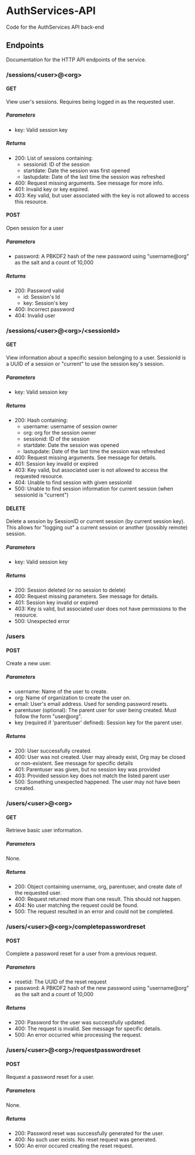 # AuthServices-API
Code for the AuthServices API back-end

## Endpoints
Documentation for the HTTP API endpoints of the service.

### /sessions/\<user\>@\<org\>
#### GET
View user's sessions. Requires being logged in as the requested user.

##### Parameters
 - key: Valid session key

##### Returns
 - 200: List of sessions containing:
    - sessionid: ID of the session
    - startdate: Date the session was first opened
    - lastupdate: Date of the last time the session was refreshed
 - 400: Request missing arguments. See message for more info.
 - 401: Invalid key or key expired.
 - 403: Key valid, but user associated with the key is not allowed to access this resource.

#### POST
Open session for a user

##### Parameters
 - password: A PBKDF2 hash of the new password using "username@org" as the salt and a count of 10,000

##### Returns
 - 200: Password valid
    - id: Session's Id
    - key: Session's key
 - 400: Incorrect password
 - 404: Invalid user

### /sessions/\<user\>@\<org\>/\<sessionId>
#### GET
View information about a specific session belonging to a user. SessionId is a UUID of a session or "current" to use the session key's session.

##### Parameters
 - key: Valid session key

##### Returns
 - 200: Hash containing:
    - username: username of session owner
    - org: org for the session owner
    - sessionid: ID of the session
    - startdate: Date the session was opened
    - lastupdate: Date of the last time the session was refreshed
 - 400: Request missing arguments. See message for details.
 - 401: Session key invalid or expired
 - 403: Key valid, but associated user is not allowed to access the requested resource.
 - 404: Unable to find session with given sessionId
 - 500: Unable to find session information for current session (when sessionId is "current")

#### DELETE
Delete a session by SessionID or current session (by current session key). This allows for "logging out" a current session or another (possibly remote) session.

##### Parameters
 - key: Valid session key

##### Returns
 - 200: Session deleted (or no session to delete)
 - 400: Request missing parameters. See message for details.
 - 401: Session key invalid or expired
 - 403: Key is valid, but associated user does not have permissions to the resource.
 - 500: Unexpected error

### /users
#### POST
Create a new user.

##### Parameters
 - username: Name of the user to create.
 - org: Name of organization to create the user on.
 - email: User's email address. Used for sending password resets.
 - parentuser (optional): The parent user for user being created. Must follow the form "user@org".
 - key (required if 'parentuser' defined): Session key for the parent user.

##### Returns
 - 200: User successfully created.
 - 400: User was not created. User may already exist, Org may be closed or non-existent. See message for specific details
 - 401: Parentuser was given, but no session key was provided
 - 403: Provided session key does not match the listed parent user
 - 500: Something unexpected happened. The user may not have been created.

### /users/\<user\>@\<org\>
#### GET
Retrieve basic user information.

##### Parameters
None.

##### Returns
 - 200: Object containing username, org, parentuser, and create date of the requested user.
 - 400: Request returned more than one result. This should not happen.
 - 404: No user matching the request could be found.
 - 500: The request resulted in an error and could not be completed.

### /users/\<user\>@\<org\>/completepasswordreset
#### POST
Complete a password reset for a user from a previous request.

##### Parameters
 - resetid: The UUID of the reset request
 - password: A PBKDF2 hash of the new password using "username@org" as the salt and a count of 10,000

##### Returns
 - 200: Password for the user was successfully updated.
 - 400: The request is invalid. See message for specific details.
 - 500: An error occurred whie processing the request.


### /users/\<user\>@\<org\>/requestpasswordreset
#### POST
Request a password reset for a user.

##### Parameters
None.

##### Returns
 - 200: Password reset was successfully generated for the user.
 - 400: No such user exists. No reset request was generated.
 - 500: An error occured creating the reset request.
